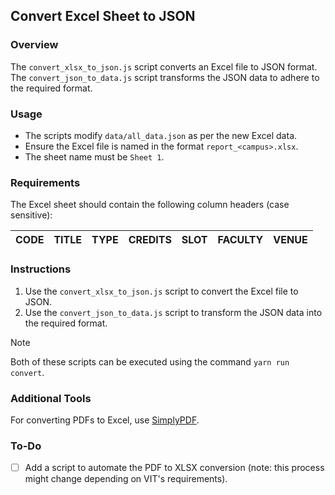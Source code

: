 ## Convert Excel Sheet to JSON

### Overview

The `convert_xlsx_to_json.js` script converts an Excel file to JSON format. The `convert_json_to_data.js` script transforms the JSON data to adhere to the required format.

### Usage

-   The scripts modify `data/all_data.json` as per the new Excel data.
-   Ensure the Excel file is named in the format `report_<campus>.xlsx`.
-   The sheet name must be `Sheet 1`.

### Requirements

The Excel sheet should contain the following column headers (case sensitive):

| CODE | TITLE | TYPE | CREDITS | SLOT | FACULTY | VENUE |
| ---- | ----- | ---- | ------- | ---- | ------- | ----- |

### Instructions

1. Use the `convert_xlsx_to_json.js` script to convert the Excel file to JSON.
2. Use the `convert_json_to_data.js` script to transform the JSON data into the required format.

> [!NOTE]
> Both of these scripts can be executed using the command `yarn run convert`.

### Additional Tools

For converting PDFs to Excel, use [SimplyPDF](https://simplypdf.com/Excel).

### To-Do

-   [ ] Add a script to automate the PDF to XLSX conversion (note: this process might change depending on VIT's requirements).
